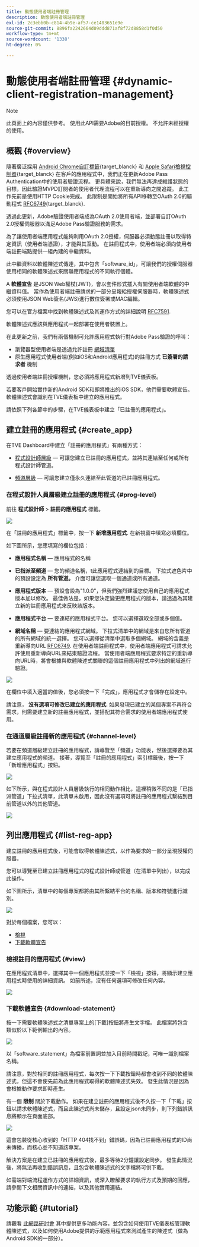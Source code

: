 ```yaml
---
title: 動態使用者端註冊管理
description: 動態使用者端註冊管理
exl-id: 2c3ebb0b-c814-4b9e-af57-ce1403651e9e
source-git-commit: 8896fa2242664d09ddd871af8f72d8858d1f0d50
workflow-type: tm+mt
source-wordcount: '1338'
ht-degree: 0%

---
```


# 動態使用者端註冊管理 {#dynamic-client-registration-management}

>[!NOTE]
>
>此頁面上的內容僅供參考。 使用此API需要Adobe的目前授權。 不允許未經授權的使用。

## 概觀 {#overview}

隨著廣泛採用 [Android Chrome自訂標籤](https://developer.chrome.com/multidevice/android/customtabs){target_blanck} 和 [Apple Safari檢視控制器](https://developer.apple.com/documentation/safariservices/sfsafariviewcontroller){target_blanck} 在客戶的應用程式中，我們正在更新Adobe Pass Authentication中的使用者驗證流程。 更具體來說，我們無法再達成維護狀態的目標，因此驗證MVPD訂閱者的使用者代理流程可以在重新導向之間追蹤。 此工作先前是使用HTTP Cookie完成。 此限制是開始將所有API移轉至OAuth 2.0的驅動程式 [RFC6749](https://tools.ietf.org/html/rfc6749){target_blanck}.

透過此更新，Adobe驗證使用者端成為OAuth 2.0使用者端，並部署自訂OAuth 2.0授權伺服器以滿足Adobe Pass驗證服務的需求。

為了讓使用者端應用程式能夠利用OAuth 2.0授權，伺服器必須動態註冊以取得特定資訊（使用者端憑證），才能與其互動。 在註冊程式中，使用者端必須向使用者端註冊端點提供一組內建的中繼資料。

此中繼資料以軟體陳述式傳達，其中包含「software_id」，可讓我們的授權伺服器使用相同的軟體陳述式來關聯應用程式的不同執行個體。

A **軟體宣告** 是JSON Web權杖(JWT)，會以套件形式插入有關使用者端軟體的中繼資料值。 當作為使用者端註冊請求的一部分呈報給授權伺服器時，軟體陳述式必須使用JSON Web簽名(JWS)進行數位簽署或MAC編輯。

您可以在官方檔案中找到軟體陳述式及其運作方式的詳細說明 [RFC7591](https://tools.ietf.org/html/rfc7591).

軟體陳述式應該與應用程式一起部署在使用者裝置上。

在此更新之前，我們有兩個機制可允許應用程式執行對Adobe Pass驗證的呼叫：

* 瀏覽器型使用者端是透過允許註冊 [網域清單](/help/authentication/programmer-overview.md#reg-and-init)
* 原生應用程式使用者端(例如iOS和Android應用程式)的註冊方式 **已簽署的請求者** 機制


透過使用者端註冊授權機制，您必須將應用程式新增到TVE儀表板。

若要客戶開始實作新的Android SDK和即將推出的iOS SDK，他們需要軟體宣告。 軟體陳述式會識別在TVE儀表板中建立的應用程式。

請依照下列各節中的步驟，在TVE儀表板中建立「已註冊的應用程式」。

## 建立註冊的應用程式 {#create_app}

在TVE Dashboard中建立「註冊的應用程式」有兩種方式：

* [程式設計師層級](#prog-level)  — 可讓您建立已註冊的應用程式，並將其連結至任何或所有程式設計師管道。

* [頻道層級](#channel-level)  — 可讓您建立僅永久連結至此管道的已註冊應用程式。

### 在程式設計人員層級建立註冊的應用程式 {#prog-level}

前往 **程式設計師** > **註冊的應用程式** 標籤。

![](assets/reg-app-progr-level.png)

在「註冊的應用程式」標籤中，按一下 **新增應用程式**. 在新視窗中填寫必填欄位。

如下圖所示，您應填寫的欄位包括：

* **應用程式名稱**  — 應用程式的名稱

* **已指派至頻道**  — 您的頻道名稱，t</span>此應用程式連結到的目標。 下拉式遮色片中的預設設定為 **所有管道。** 介面可讓您選取一個通道或所有通道。

* **應用程式版本**  — 預設會設為&quot;1.0.0&quot;，但我們強烈建議您使用自己的應用程式版本加以修改。 最佳做法是，如果您決定變更應用程式的版本，請透過為其建立新的註冊應用程式來反映該版本。

* **應用程式平台**  — 要連結的應用程式平台。 您可以選擇選取全部或多個值。

* **網域名稱**  — 要連結的應用程式網域。 下拉式清單中的網域是來自您所有管道的所有網域的統一選擇。 您可以選擇從清單中選取多個網域。 網域的含義是重新導向URL [RFC6749](https://tools.ietf.org/html/rfc6749). 在使用者端註冊程式中，使用者端應用程式可請求允許使用重新導向URL來結束驗證流程。 當使用者端應用程式要求特定的重新導向URL時，將會根據與軟體陳述式關聯的這個註冊應用程式中列出的網域進行驗證。


![](assets/new-reg-app.png)


在欄位中填入適當的值後，您必須按一下「完成」，應用程式才會儲存在設定中。

請注意， **沒有選項可修改已建立的應用程式**. 如果發現已建立的某個專案不再符合需求，則需要建立新的註冊應用程式，並搭配其符合需求的使用者端應用程式使用。


### 在通道層級註冊新的應用程式 {#channel-level}

若要在頻道層級建立註冊的應用程式，請導覽至「頻道」功能表，然後選擇要為其建立應用程式的頻道。 接著，導覽至「註冊的應用程式」索引標籤後，按一下「新增應用程式」按鈕。

![](assets/reg-new-app-channel-level.png)

如下所示，與在程式設計人員層級執行的相同動作相比，這裡稍微不同的是「已指派管道」下拉式清單，此清單未啟用，因此沒有選項可將註冊的應用程式繫結到目前管道以外的其他管道。

![](assets/new-reg-app-channel.png)

## 列出應用程式 {#list-reg-app}

建立註冊的應用程式後，可能會取得軟體陳述式，以作為要求的一部分呈現授權伺服器。

您可以導覽至已建立註冊應用程式的程式設計師或管道（在清單中列出），以完成此操作。

如下圖所示，清單中的每個專案都將由其所繫結平台的名稱、版本和符號進行識別。

![](assets/reg-app-list.png)

對於每個檔案，您可以：

* [檢視](#view)
* [下載軟體宣告](#download-statement)

### 檢視註冊的應用程式 {#view}

在應用程式清單中，選擇其中一個應用程式並按一下「檢視」按鈕，將顯示建立應用程式時使用的詳細資訊。 如前所述，沒有任何選項可修改任何內容。


![](assets/view-reg-app.png)


### 下載軟體宣告 {#download-statement}

按一下需要軟體陳述式之清單專案上的[下載]按鈕將產生文字檔。 此檔案將包含類似於以下範例輸出的內容。


![](assets/download-software-statement.png)

以「software_statement」為檔案前置詞並加入目前時間戳記，可唯一識別檔案名稱。

請注意，對於相同的註冊應用程式，每次按一下下載按鈕時都會收到不同的軟體陳述式，但這不會使先前為此應用程式取得的軟體陳述式失效。 發生此情況是因為會根據動作要求即時產生。

有一個 **限制** 關於下載動作。 如果在建立註冊的應用程式後不久按一下「下載」按鈕以請求軟體陳述式，而且此陳述式尚未儲存，且設定json未同步，則下列錯誤訊息將顯示在頁面底部。

![](assets/error-sw-statement-notready.png)

這會包裝從核心收到的「HTTP 404找不到」錯誤碼，因為已註冊應用程式的ID尚未傳播，而核心並不知道該專案。

解決方案是在建立已註冊的應用程式後，最多等待2分鐘讓設定同步。 發生此情況後，將無法再收到錯誤訊息，且包含軟體陳述式的文字檔將可供下載。

如需端對端流程運作方式的詳細資訊，或深入瞭解要求的執行方式及預期的回應，請參閱下文相關資訊中的連結，以及其他實用連結。

<!--
## Related Information {#related}

* [Dynamic Client Registration API](/help/authentication/dynamic-client-registration-api.md)
* [TVE Dashboard User Guide](/help/authentication/tve-dashboard-user-guide.md)
-->

## 功能示範 {#tutorial}

請觀看 [此網路研討會](https://my.adobeconnect.com/pzkp8ujrigg1/) 其中提供更多功能內容，並包含如何使用TVE儀表板管理軟體陳述式，以及如何使用Adobe提供的示範應用程式來測試產生的陳述式（做為Android SDK的一部分）。
